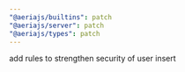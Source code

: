 ```yaml
---
"@aeriajs/builtins": patch
"@aeriajs/server": patch
"@aeriajs/types": patch
---
```


add rules to strengthen security of user insert
